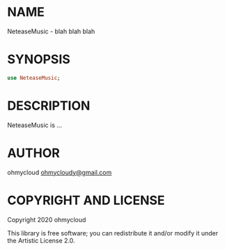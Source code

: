 NAME
====

NeteaseMusic - blah blah blah

SYNOPSIS
========

```raku
use NeteaseMusic;
```

DESCRIPTION
===========

NeteaseMusic is ...

AUTHOR
======

ohmycloud <ohmycloudy@gmail.com>

COPYRIGHT AND LICENSE
=====================

Copyright 2020 ohmycloud

This library is free software; you can redistribute it and/or modify it under the Artistic License 2.0.

